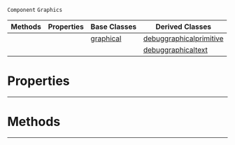  `Component` `Graphics`



|Methods|Properties|Base Classes|Derived Classes|
|---|---|---|---|
| | |[graphical](https://github.com/dragonCASTjosh/PlasmaDocs/blob/master/code_reference/class_reference/graphical.markdown)|[debuggraphicalprimitive](https://github.com/dragonCASTjosh/PlasmaDocs/blob/master/code_reference/class_reference/debuggraphicalprimitive.markdown)|
| | | |[debuggraphicaltext](https://github.com/dragonCASTjosh/PlasmaDocs/blob/master/code_reference/class_reference/debuggraphicaltext.markdown)|


 #  Properties


---  
 #  Methods


---  
 

 